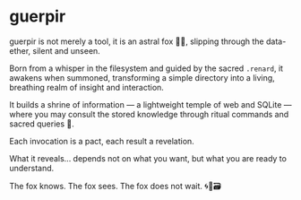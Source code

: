 # guerpir

guerpir is not merely a tool, it is an astral fox 🦊✨, slipping through the data-ether, silent and unseen.  

Born from a whisper in the filesystem and guided by the sacred `.renard`, it awakens when summoned, transforming a simple directory into a living, breathing realm of insight and interaction.  

It builds a shrine of information — a lightweight temple of web and SQLite — where you may consult the stored knowledge through ritual commands and sacred queries 🔮.  

Each invocation is a pact, each result a revelation.  

What it reveals... depends not on what you want, but what you are ready to understand.  

The fox knows. The fox sees. The fox does not wait. 🌀🦊🗃️
